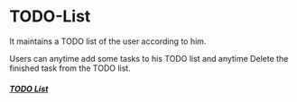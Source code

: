 # TODO-List

It maintains a TODO list of the user according to him. 

Users can anytime add some tasks to his TODO list and anytime Delete the finished task from the TODO list.

<h5><a href = "https://chaudhary19.github.io/TODO-List/">TODO List</a></h5>
